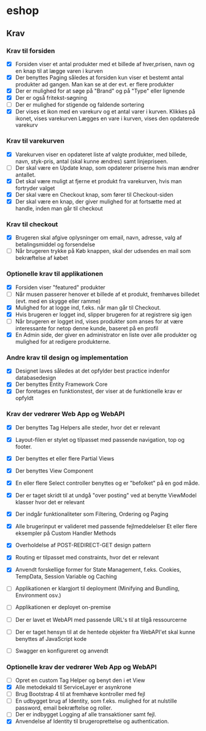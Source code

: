 # eshop


## Krav

### Krav til forsiden

- [x] Forsiden viser et antal produkter med et billede af hver,prisen, navn og en knap til at lægge varen i kurven
- [x] Der benyttes Paging således at forsiden kun viser et bestemt antal produkter ad gangen. Man kan se at der evt. er flere produkter
- [x] Der er mulighed for at søge på "Brand" og på "Type" eller lignende
- [x] Der er også fritekst-søgning
- [ ] Der er mulighed for stigende og faldende sortering
- [x] Der vises et ikon med en varekurv og et antal varer i kurven. Klikkes på ikonet, vises varekurven
Lægges en vare i kurven, vises den opdaterede varekurv

### Krav til varekurven

- [x] Varekurven viser en opdateret liste af valgte produkter, med billede, navn, styk-pris, antal (skal kunne ændres) samt linjepriseen.
- [ ] Der skal være en Update knap, som opdaterer priserne hvis man ændrer antallet.
- [x] Det skal være muligt at fjerne et produkt fra varekurven, hvis man fortryder valget
- [x] Der skal være en Checkout knap, som fører til Checkout-siden
- [x] Der skal være en knap, der giver mulighed for at fortsætte med at handle, inden man går til checkout

### Krav til checkout

- [x] Brugeren skal afgive oplysninger om email, navn, adresse, valg af betalingsmiddel og forsendelse
- [ ] Når brugeren trykke på Køb knappen, skal der udsendes en mail som bekræftelse af købet

### Optionelle krav til applikationen

- [x] Forsiden viser "featured" produkter
- [ ] Når musen passerer henover et billede af et produkt, fremhæves billedet (evt. med en skygge eller ramme)
- [x] Mulighed for at logge ind, f.eks. når man går til Checkout. 
- [x] Hvis brugeren er logget ind, slipper brugeren for at registrere sig igen
- [ ] Når brugeren er logget ind, vises produkter som anses for at være interessante for netop denne kunde, baseret på en profil
- [x] En Admin side, der giver en administrator en liste over alle produkter og mulighed for at redigere produkterne.

### Andre krav til design og implementation

- [x] Designet laves således at det opfylder best practice indenfor databasedesign
- [x] Der benyttes Entity Framework Core
- [x] Der foretages en funktionstest, der viser at de funktionelle krav er opfyldt

### Krav der vedrører Web App og WebAPI

- [x] Der benyttes Tag Helpers alle steder, hvor det er relevant
- [x] Layout-filen er stylet og tilpasset med passende navigation, top og footer.
- [x] Der benyttes et eller flere Partial Views
- [x] Der benyttes View Component
- [x] En eller flere Select controller benyttes og er "befolket" på en god måde.
- [x] Der er taget skridt til at undgå "over posting" ved at benytte ViewModel klasser hvor det er relevant
- [x] Der indgår funktionaliteter som Filtering, Ordering og Paging 
- [x] Alle brugerinput er valideret med passende fejlmeddelelser
Et eller flere eksempler på Custom Handler Methods
- [x] Overholdelse af POST-REDIRECT-GET design pattern 
- [x] Routing er tilpasset med constraints, hvor det er relevant
- [x] Anvendt forskellige former for State Management, f.eks. Cookies, TempData, Session Variable og Caching

- [ ] Applikationen er klargjort til deployment (Minifying and Bundling, Environment osv.)
- [ ] Applikationen er deployet on-premise
- [ ] Der er lavet et WebAPI med passende URL's til at tilgå ressourcerne
- [ ] Der er taget hensyn til at de hentede objekter fra WebAPI'et skal kunne benyttes af JavaScript kode
- [ ] Swagger en konfigureret og anvendt



### Optionelle krav der vedrører Web App og WebAPI

- [ ] Opret en custom Tag Helper og benyt den i et View
- [x] Alle metodekald til ServiceLayer er asynkrone
- [ ] Brug Bootstrap 4 til at fremhæve kontroller med fejl
- [ ] En udbygget brug af Identity, som f.eks. mulighed for at nulstille password, email bekræftelse og roller.
- [ ] Der er indbygget Logging af alle transaktioner samt fejl.
- [x] Anvendelse af Identity til brugeroprettelse og authentication.
